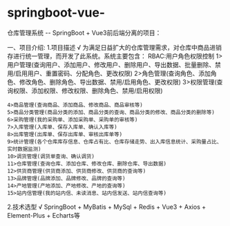 # springboot-vue-
仓库管理系统 -- SpringBoot + Vue3前后端分离的项目：

一、项目介绍:
1.项目描述 √
	为满足日益扩大的仓库管理需求，对仓库中商品进销存进行统一管理，而开发了此系统。系统主要包含：
	RBAC:用户角色权限控制
	1>用户管理(查询用户、添加用户、修改用户、删除用户、导出数据、批量删除、禁用/启用用户、重置密码、分配角色、更改权限)
	2>角色管理(查询角色、添加角色、修改角色、删除角色、导出数据、禁用/启用角色、更改权限)
	3>权限管理(查询权限、添加权限、修改权限、删除角色、禁用/启用权限)

	4>商品管理(查询商品、添加商品、修改商品、商品审核等)
	5>商品分类管理(商品分类的添加、商品分类的查询、商品分类的修改、商品分类的删除等)
	6>采购管理(我的采购单、添加采购单、采购单的审核等)
	7>入库管理(入库单、保存入库单、确认入库等)
	8>出库管理(出库单、保存出库单、审核出库单等)
	9>统计管理(各个仓库库存信息、仓库占有比、仓库存储走势、出入库信息统计、采购量占比、实时数据监测)
	10>调货管理(调货单查询、确认调货)
	11>仓库管理(查询仓库、添加仓库、修改仓库、删除仓库、导出数据)
	12>供货商管理(供货商添加、供货商修改、供货商的查询等)
	13>品牌管理(品牌添加、品牌修改、品牌的查询等)
	14>产地管理(产地添加、产地修改、产地的查询等)
	15>站内信管理(我的站内信、未读消息、站内信发送、站内信查询等)

2.技术选型 √
  SpringBoot + MyBatis + MySql + Redis + Vue3 + Axios + Element-Plus + Echarts等

